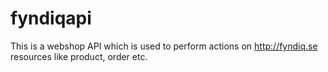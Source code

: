 fyndiqapi
=========

This is a webshop API which is used to perform actions on http://fyndiq.se resources like product, order etc. 
